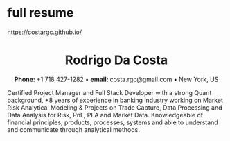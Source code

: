 # full resume

https://costargc.github.io/

<h1 align="center">Rodrigo Da Costa</h1>

<p align="center"><strong>Phone: </strong>+1 718 427-1282 &bull; <strong>email: </strong> costa.rgc@gmail.com &bull; New York, US</p>

<p>Certified Project Manager and Full Stack Developer with a strong Quant background, +8 years of experience in banking industry working on Market Risk Analytical Modeling &amp; Projects on Trade Capture, Data Processing and Data Analysis for Risk, PnL, PLA and Market Data. Knowledgeable of financial principles, products, processes, systems and able to understand and communicate through analytical methods.</p>